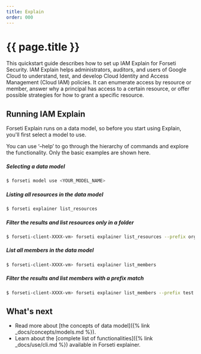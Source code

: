 ```yaml
---
title: Explain
order: 000
---
```

# {{ page.title }}

This quickstart guide describes how to set up IAM Explain for Forseti Security.
IAM Explain helps administrators, auditors, and users of Google Cloud to understand, 
test, and develop Cloud Identity and Access Management (Cloud IAM) policies. 
It can enumerate access by resource or member, answer why a principal has access 
to a certain resource, or offer possible strategies for how to grant a specific 
resource.

## Running IAM Explain

Forseti Explain runs on a data model, so before you start using Explain, 
you'll first select a model to use.

You can use ‘–help’ to go through the hierarchy of commands and explore the 
functionality. Only the basic examples are shown here.

##### Selecting a data model

```bash
$ forseti model use <YOUR_MODEL_NAME>
```

##### Listing all resources in the data model

```bash
$ forseti explainer list_resources
```

##### Filter the results and list resources only in a folder

```bash
$ forseti-client-XXXX-vm> forseti explainer list_resources --prefix organization/1234567890/folder/folder-name
```

##### List all members in the data model

```bash
$ forseti-client-XXXX-vm> forseti explainer list_members
```

##### Filter the results and list members with a prefix match

```bash
$ forseti-client-XXXX-vm> forseti explainer list_members --prefix test
```

## What's next

- Read more about [the concepts of data model]({% link _docs/concepts/models.md %}).
- Learn about the [complete list of functionalities]({% link _docs/use/cli.md %}) available in Forseti explainer.